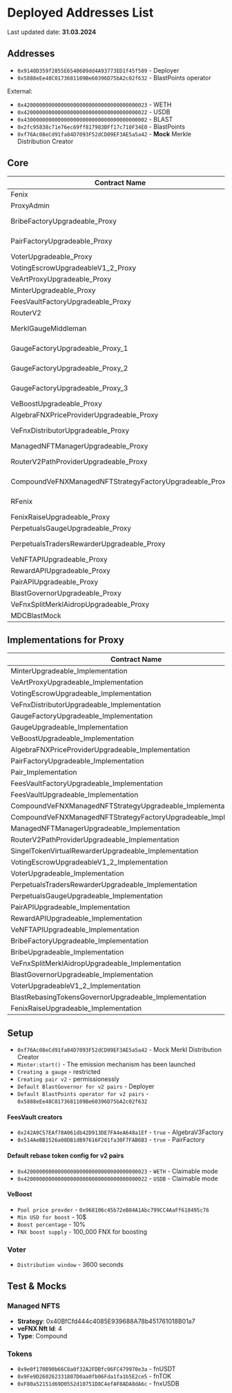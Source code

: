 # Deployed Addresses List

Last updated date: **31.03.2024**

## Addresses
- `0x9140D359f2855E6540609dd4A93773ED1f45f509` - Deployer
- `0x5888eEe48C0173681109Be60396D75bA2c02f632` - BlastPoints operator

External:
- `0x4200000000000000000000000000000000000023` - WETH
- `0x4200000000000000000000000000000000000022` - USDB
- `0x4300000000000000000000000000000000000002` - BLAST
- `0x2fc95838c71e76ec69ff817983BFf17c710F34E0` - BlastPoints
- `0xf76Ac08eCd91fa84D7093F52dCD09EF3AE5a5a42` - **Mock** Merkle Distribution Creator

## Core
| Contract Name         | Address                                  | Short Description              | Type         |
|-----------------------|------------------------------------------|--------------------------------|--------------|
| Fenix                        | `0xA12E4649fdDDEFD0FB390e4D4fb34fFbd2834fA6` | Main token contract            | Default      |
| ProxyAdmin                   | `0x9502993595815b1Fa674C5133F42C3919a696bEc` | Manages proxy contracts        | Default      |
| BribeFactoryUpgradeable_Proxy| `0x4044d19418d30FFE4eE6900C2AD83F57225fE387` | Factory for bribe contracts    | Upgradeable  |
| PairFactoryUpgradeable_Proxy | `0x514AeBB1526a08DB1dB97616F281fa30F7FAB6B3` | Factory for v2 pair contracts  | Upgradeable  |
| VoterUpgradeable_Proxy       | `0x6cCe3E45CCe11bE2CD4715442b0d1c3675C5D055` | Voting contract                | Upgradeable  |
| VotingEscrowUpgradeableV1_2_Proxy | `0x4dD9e7dd344a309030B22d36A567f0d99C6a5403` | Lock tokens for voting         | Upgradeable  |
| VeArtProxyUpgradeable_Proxy  | `0xF959E9af422217796CdF3BAc405e38AA1C922143` | Proxy for art tokens           | Upgradeable  |
| MinterUpgradeable_Proxy      | `0xDA283872Fc205f56cE5b0268D719373dc33e35dA` | FNX Emission manager           | Upgradeable  |
| FeesVaultFactoryUpgradeable_Proxy | `0xa3103248290399cc2655b68f0038ce590ce8639E` | Factory for fees vaults        | Upgradeable  |
| RouterV2                     | `0xAC0D01f49798426d2cDff417835a3feA80B9e698` | Router for token swaps         | Default      |
| MerklGaugeMiddleman          | `0x6cA5683422A1A5A854e213120E8bd72cB2FdDf85` | Middleman for Merkl integration | Default      |
| GaugeFactoryUpgradeable_Proxy_1 | `0x1abD24d6ea95BC2ea78e5BE16608B8068F0324D8` | Gauge Factory for Gauges Type 1 (v2) | Upgradeable |
| GaugeFactoryUpgradeable_Proxy_2 | `0x0cC86Eb2dFB324cd7bFcAdA7F7819Ad72a059F0A` | Gauge Factory for Gauges Type 2 (ICHI) | Upgradeable |
| GaugeFactoryUpgradeable_Proxy_3 | `0xD6Fe1FCb8f8F231Ce6dBF332e697E798bEC6fa79` | Gauge Factory for Gauges Type 3 (v3) | Upgradeable |
| VeBoostUpgradeable_Proxy     | `0x23b400098864300B3c2EB40255559c750109f24c` | VeBoost                              | Upgradeable |
| AlgebraFNXPriceProviderUpgradeable_Proxy | `0x968106c45b72eB84A1Abc799CC4AaFf618495c76` | AlgebraFNXPriceProvider              | Upgradeable |
| VeFnxDistributorUpgradeable_Proxy | `0x3B23472ad7134508cb24DAB353Cfb7097D33C706` | FNX Distributor in veFNX NFT         | Upgradeable |
| ManagedNFTManagerUpgradeable_Proxy | `0xE905de6ee7252b502170e9105491BFB590Be1388` | Managed NFT Manager                  | Upgradeable |
| RouterV2PathProviderUpgradeable_Proxy | `0xf49b7D01E9A5d3331b2995Fc049e9CBF29db0648` | Route provider for buyback functionality | Upgradeable |
| CompoundVeFNXManagedNFTStrategyFactoryUpgradeable_Proxy | `0xA1657A57638694bF2cF777aD534FEd66dA22131F` | Compound strategy factory | Upgradeable |
| RFenix                      | `0x0CBc34cDd5d177c813068fD01D11B419D794eE96` | rFNX with convert to FNX & veFNX | Default |
| FenixRaiseUpgradeable_Proxy | `0xf10B062258EB1650Cf244fd4B4593EBAB7273D67` | Fenix Raise contract | Upgradeable |
| PerpetualsGaugeUpgradeable_Proxy | `0xD484a5AF8F3a55468E311BdD5aEc4634F2d7E8CC` | Perpetuals Gauge | Upgradeable |
| PerpetualsTradersRewarderUpgradeable_Proxy | `0xa7B28975d7eF0fF1D406BE36A7D5E5647Ff469ca` | Perpetuals Traders Rewarder | Upgradeable |
| VeNFTAPIUpgradeable_Proxy   | `0x73D504CF496CFEE25e035de93C7c7535c90f3528` | VeNFTAPI | Upgradeable |
| RewardAPIUpgradeable_Proxy  | `0x33Ac4D2ae35299072C7f20d5bBd4F75f6D0aFe89` | RewardAPI | Upgradeable |
| PairAPIUpgradeable_Proxy    | `0x6E96E9e074568151Ee3ECA520849b1FE760d398B` | PairAPI | Upgradeable |
| BlastGovernorUpgradeable_Proxy | `0x5D72e06D2A2d9b897Ea84Cd88606Ad9E40ba4228` | BlastGovernor | Upgradeable |
| VeFnxSplitMerklAidropUpgradeable_Proxy | `0x4BcC88B000C02075115275d5BB1e4133Ed1BD068` | VeFnx Split Merkl Aidrop | Upgradeable |
| MDCBlastMock                | `0x384da1d3e1a80a2bD49A3d3E36C74c7b4032dD01` | Mock Blast | Default |


## Implementations for Proxy


| Contract Name                                        | Address                                  |
|------------------------------------------------------|------------------------------------------|
| MinterUpgradeable_Implementation                     | `0x35C0Acd310BeDdA85F9dee90CD640f97Bb1886FC` |
| VeArtProxyUpgradeable_Implementation                 | `0x716D5F63654F1F072e7DFAB8190D03FbFf4213BD` |
| VotingEscrowUpgradeable_Implementation               | `0x68fd5aD741597ccCd510BFb526E0ef3f03787F9C` |
| VeFnxDistributorUpgradeable_Implementation           | `0x77Da2FB30566F688276C87AAFC315fCC08C1E454` |
| GaugeFactoryUpgradeable_Implementation               | `0x9aBB395fB296Ec3322e39aA3699fbd7cfc88285d` |
| GaugeUpgradeable_Implementation                      | `0x97C5375776c0a24447D96251AeF9077b03a85D14` |
| VeBoostUpgradeable_Implementation                    | `0x92f6F70eAB10a8c273EA7Bd2AcE3Fe9FE575AaCd` |
| AlgebraFNXPriceProviderUpgradeable_Implementation    | `0x9Ac737DB1768272C8711B168560a41e989A6f77A` |
| PairFactoryUpgradeable_Implementation                | `0xbdaf5fc15D03FE670C974a2083a3892d21762449` |
| Pair_Implementation                                  | `0x71F9683e343309d7D7A235199f891a254CeC9eF7` |
| FeesVaultFactoryUpgradeable_Implementation           | `0xCB1270476D62E2cF1062f53Cd3F919bC23616618` |
| FeesVaultUpgradeable_Implementation                  | `0x95586219CC6C58BAb392d3230CF508cE0a14EB95` |
| CompoundVeFNXManagedNFTStrategyUpgradeable_Implementation | `0x34D15c19210d31d35904CF94e24197F504C5B976` |
| CompoundVeFNXManagedNFTStrategyFactoryUpgradeable_Implementation | `0x3b54C14236EB0758888c19966ac1254B796d7577` |
| ManagedNFTManagerUpgradeable_Implementation          | `0x7759097a047e8116603f57260f42037959C12DBE` |
| RouterV2PathProviderUpgradeable_Implementation       | `0xAe3cEB9cCCedE499940AD8B01ca57D08F65FeD1D` |
| SingelTokenVirtualRewarderUpgradeable_Implementation | `0x0B4B20da90b6B4DD6e451682A1b8B5aF30175BCc` |
| VotingEscrowUpgradeableV1_2_Implementation           | `0x9631b1Ee096B8De95b7f449EE758CfB347002fd2` |
| VoterUpgradeable_Implementation                      | `0xC607C6fe4c6F932AF69c22FF4A6962EB3771b967` |
| PerpetualsTradersRewarderUpgradeable_Implementation  | `0xaa4e8563C477907a410B871b2e27056Dc3d4aD32` |
| PerpetualsGaugeUpgradeable_Implementation            | `0x88d8aE0B24fcB16845788810a298131CfD12f45f` |
| PairAPIUpgradeable_Implementation                    | `0x74802c4b7739b68378311490d129a733A1d7aBf7` |
| RewardAPIUpgradeable_Implementation                  | `0x3C4a31cc6987D7f3CEF5319799e2cC9341365A24` |
| VeNFTAPIUpgradeable_Implementation                   | `0x44854BA30e75C31e1bF543d4221C181Ee920F8D5` |
| BribeFactoryUpgradeable_Implementation               | `0xaF7A155FbCa2744CE9774E5D3AE3636Fce6e9613` |
| BribeUpgradeable_Implementation                      | `0x4FAf534988aD812C4d2054219861ac47a45bA3dD` |
| VeFnxSplitMerklAidropUpgradeable_Implementation      | `0x506b1F4398671BA5383f2909Efb947AdC43D6950` |
| BlastGovernorUpgradeable_Implementation              | `0xA4c6a46f64d7D403Ddd89BA20D697B774E3E328a` |
| VoterUpgradeableV1_2_Implementation                  | `0x4121Bb0d785BaA10c230cF5Dd0c4bB858C1B56EC` |
| BlastRebasingTokensGovernorUpgradeable_Implementation | `0x7057449c5D7E2E872d29913CD7d9eeECDCb9695f` |
| FenixRaiseUpgradeable_Implementation                 | `0xf10B062258EB1650Cf244fd4B4593EBAB7273D67` |


## Setup
* `0xf76Ac08eCd91fa84D7093F52dCD09EF3AE5a5a42` - Mock Merkl Distribution Creator
* `Minter:start()` - The emission mechanism has been launched
* `Creating a gauge` - restricted
* `Creating pair v2` - permissionessly
* `Default BlastGovernor for v2 pairs` - Deployer
* `Default BlastPoints operator for v2 pairs` - `0x5888eEe48C0173681109Be60396D75bA2c02f632`

#### FeesVault creators
- `0x242A0C57EAf78A061db42D913DE7FA4eA648a1Ef` - `true` - AlgebraV3Factory
- `0x514AeBB1526a08DB1dB97616F281fa30F7FAB6B3` - `true` - PairFactory

#### Default rebase token config for v2 pairs
- `0x4200000000000000000000000000000000000023` - `WETH` - Claimable mode
- `0x4200000000000000000000000000000000000022` - `USDB` - Claimable mode

#### VeBoost
- `Pool price provder` - `0x968106c45b72eB84A1Abc799CC4AaFf618495c76`
- `Min USD for boost` - 10$
- `Boost percentage` - 10%
- `FNX boost supply` - 100_000 FNX for boosting

### Voter
- `Distribution window` - 3600 seconds
  
## Test & Mocks

### Managed NFTS
- **Strategy**: 0x40BfCfd444c4085E939688A78b451761018B01a7
- **veFNX Nft Id**: 4
- **Type**: Compound
  
### Tokens
- `0x9e0f170B90b66C8a0f32A2FDBfc06FC479970e3a` - fnUSDT
- `0x9Fe9D260262331807D0aa0fb06Fda1fa1b5E2ce5` - fnTOK
- `0xF80a52151d69D0552d10751D8C4efAF8ADA8dA6c` - fnxUSDB